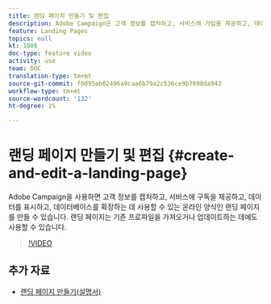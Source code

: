 ```yaml
---
title: 랜딩 페이지 만들기 및 편집
description: Adobe Campaign은 고객 정보를 캡처하고, 서비스에 가입을 제공하고, 데이터를 표시하고, 데이터베이스를 확장하는 데 사용할 수 있는 온라인 양식인 랜딩 페이지와 함께 제공됩니다. 랜딩 페이지는 기존 프로파일을 가져오거나 업데이트하는 데에도 사용할 수 있습니다. 이 비디오에서는 Adobe Campaign Standard에서 랜딩 페이지를 만들고, 편집하고, 테스트할 수 있는 방법에 대해 설명합니다.
feature: Landing Pages
topics: null
kt: 1808
doc-type: feature video
activity: use
team: DOC
translation-type: tm+mt
source-git-commit: f0d95ab02496a9caa6b79a2c536ce9b7090da943
workflow-type: tm+mt
source-wordcount: '132'
ht-degree: 1%

---
```



# 랜딩 페이지 만들기 및 편집 {#create-and-edit-a-landing-page}

Adobe Campaign을 사용하면 고객 정보를 캡처하고, 서비스에 구독을 제공하고, 데이터를 표시하고, 데이터베이스를 확장하는 데 사용할 수 있는 온라인 양식인 랜딩 페이지를 만들 수 있습니다. 랜딩 페이지는 기존 프로파일을 가져오거나 업데이트하는 데에도 사용할 수 있습니다.

>[!VIDEO](https://video.tv.adobe.com/v/24093?quality=12)

## 추가 자료

* [랜딩 페이지 만들기(설명서)](https://docs.campaign.adobe.com/doc/standard/getting_started/en/ACS_CreateLandingPage.html)

